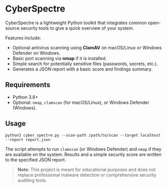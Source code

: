 # CyberSpectre

CyberSpectre is a lightweight Python toolkit that integrates common open-source
security tools to give a quick overview of your system.

Features include:
- Optional antivirus scanning using **ClamAV** on macOS/Linux or Windows Defender on Windows.
- Basic port scanning via **nmap** if it is installed.
- Simple search for potentially sensitive files (passwords, secrets, etc.).
- Generates a JSON report with a basic score and findings summary.

## Requirements
- Python 3.8+
- Optional: `nmap`, `clamscan` (for macOS/Linux), or Windows Defender (Windows).

## Usage

```
python3 cyber_spectre.py --scan-path /path/to/scan --target localhost --report report.json
```

The script attempts to run `clamscan` (or Windows Defender) and `nmap` if they
are available on the system. Results and a simple security score are written to
the specified JSON report.

> **Note**: This project is meant for educational purposes and does not replace
> professional malware detection or comprehensive security auditing tools.
